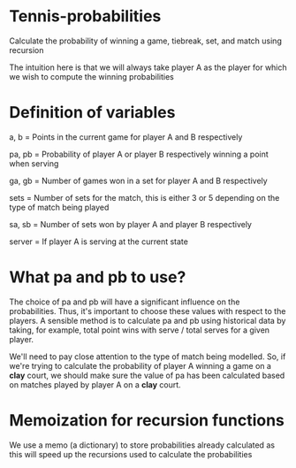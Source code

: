# Tennis-probabilities
Calculate the probability of winning a game, tiebreak, set, and match using recursion

The intuition here is that we will always take player A as the player for which we wish to compute the winning probabilities

# Definition of variables
a, b  = Points in the current game for player A and B respectively

pa, pb = Probability of player A or player B respectively winning a point when serving

ga, gb = Number of games won in a set for player A and B respectively

sets = Number of sets for the match, this is either 3 or 5 depending on the type of match being played

sa, sb = Number of sets won by player A and player B respectively

server = If player A is serving at the current state

# What pa and pb to use?
The choice of pa and pb will have a significant influence on the probabilities. Thus, it's important to choose these values with respect to the players. A sensible method is to calculate pa and pb using historical data by taking, for example, total point wins with serve / total serves for a given player. 

We'll need to pay close attention to the type of match being modelled. So, if we're trying to calculate the probability of player A winning a game on a <strong>clay</strong> court, we should make sure the value of pa has been calculated based on matches played by player A on a <strong>clay</strong> court.

# Memoization for recursion functions
We use a memo (a dictionary) to store probabilities already calculated as this will speed up
the recursions used to calculate the probabilities

